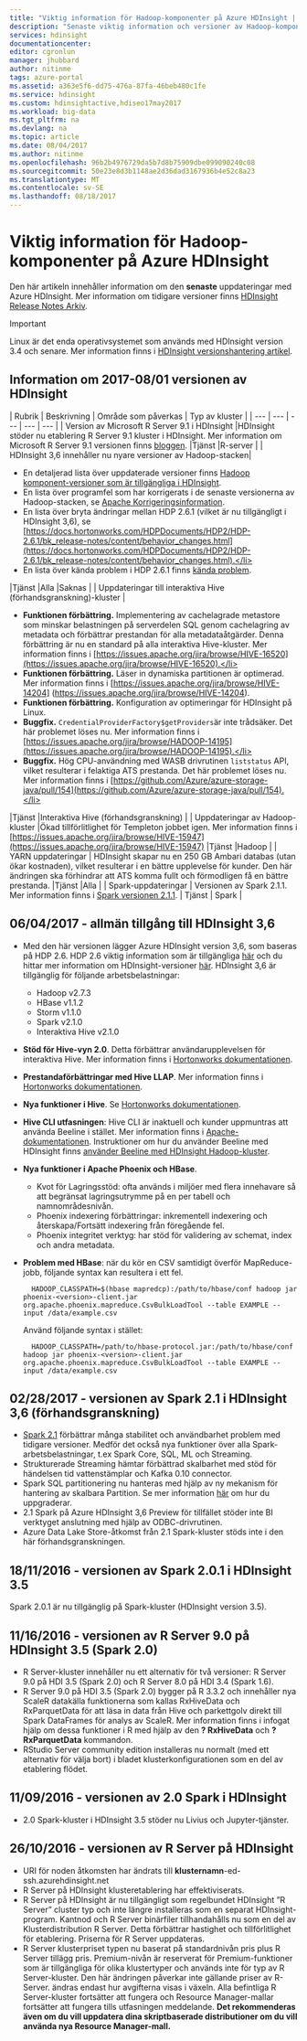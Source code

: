 ```yaml
---
title: "Viktig information för Hadoop-komponenter på Azure HDInsight | Microsoft Docs"
description: "Senaste viktig information och versioner av Hadoop-komponenter för Azure HDInsight. Hämta development tips och information för Spark, R Server, Hive och mycket mer."
services: hdinsight
documentationcenter: 
editor: cgronlun
manager: jhubbard
author: nitinme
tags: azure-portal
ms.assetid: a363e5f6-dd75-476a-87fa-46beb480c1fe
ms.service: hdinsight
ms.custom: hdinsightactive,hdiseo17may2017
ms.workload: big-data
ms.tgt_pltfrm: na
ms.devlang: na
ms.topic: article
ms.date: 08/04/2017
ms.author: nitinme
ms.openlocfilehash: 96b2b4976729da5b7d8b75909dbe099090240c08
ms.sourcegitcommit: 50e23e8d3b1148ae2d36dad3167936b4e52c8a23
ms.translationtype: MT
ms.contentlocale: sv-SE
ms.lasthandoff: 08/18/2017
---
```

# <a name="release-notes-for-hadoop-components-on-azure-hdinsight"></a>Viktig information för Hadoop-komponenter på Azure HDInsight

Den här artikeln innehåller information om den **senaste** uppdateringar med Azure HDInsight. Mer information om tidigare versioner finns [HDInsight Release Notes Arkiv](hdinsight-release-notes-archive.md).

> [!IMPORTANT]
> Linux är det enda operativsystemet som används med HDInsight version 3.4 och senare. Mer information finns i [HDInsight versionshantering artikel](hdinsight-component-versioning.md).


## <a name="notes-for-08012017-release-of-hdinsight"></a>Information om 2017-08/01 versionen av HDInsight

| Rubrik | Beskrivning | Område som påverkas  | Typ av kluster  | 
| --- | --- | --- | --- | --- |
| Version av Microsoft R Server 9.1 i HDInsight |HDInsight stöder nu etablering R Server 9.1 kluster i HDInsight. Mer information om Microsoft R Server 9.1 versionen finns [bloggen](https://blogs.technet.microsoft.com/dataplatforminsider/2017/04/19/introducing-microsoft-r-server-9-1-release/). |Tjänst |R-server |
| HDInsight 3,6 innehåller nu nyare versioner av Hadoop-stacken|<ul><li>En detaljerad lista över uppdaterade versioner finns [Hadoop komponent-versioner som är tillgängliga i HDInsight](hdinsight-component-versioning.md#hadoop-components-available-with-different-hdinsight-versions).</li><li>En lista över programfel som har korrigerats i de senaste versionerna av Hadoop-stacken, se [Apache Korrigeringsinformation](https://docs.hortonworks.com/HDPDocuments/HDP2/HDP-2.6.1/bk_release-notes/content/patch_parent.html).</li><li>En lista över bryta ändringar mellan HDP 2.6.1 (vilket är nu tillgängligt i HDInsight 3,6), se [https://docs.hortonworks.com/HDPDocuments/HDP2/HDP-2.6.1/bk_release-notes/content/behavior_changes.html](https://docs.hortonworks.com/HDPDocuments/HDP2/HDP-2.6.1/bk_release-notes/content/behavior_changes.html).</li><li>En lista över kända problem i HDP 2.6.1 finns [kända problem](https://docs.hortonworks.com/HDPDocuments/HDP2/HDP-2.6.1/bk_release-notes/content/known_issues.html).</li></ul> |Tjänst |Alla |Saknas |
| Uppdateringar till interaktiva Hive (förhandsgranskning)-kluster |<ul><li><b>Funktionen förbättring.</b> Implementering av cachelagrade metastore som minskar belastningen på serverdelen SQL genom cachelagring av metadata och förbättrar prestandan för alla metadataåtgärder.  Denna förbättring är nu en standard på alla interaktiva Hive-kluster. Mer information finns i [https://issues.apache.org/jira/browse/HIVE-16520](https://issues.apache.org/jira/browse/HIVE-16520).</li><li><b>Funktionen förbättring.</b> Läser in dynamiska partitionen är optimerad. Mer information finns i [https://issues.apache.org/jira/browse/HIVE-14204] (https://issues.apache.org/jira/browse/HIVE-14204).</li><li><b>Funktionen förbättring.</b> Konfiguration av optimeringar för HDInsight på Linux.</li><li><b>Buggfix.</b> `CredentialProviderFactory$getProviders`är inte trådsäker. Det här problemet löses nu. Mer information finns i [https://issues.apache.org/jira/browse/HADOOP-14195](https://issues.apache.org/jira/browse/HADOOP-14195).</li><li><b>Buggfix.</b> Hög CPU-användning med WASB drivrutinen `liststatus` API, vilket resulterar i felaktiga ATS prestanda. Det här problemet löses nu. Mer information finns i [https://github.com/Azure/azure-storage-java/pull/154](https://github.com/Azure/azure-storage-java/pull/154).</li></ul> |Tjänst |Interaktiva Hive (förhandsgranskning) |
| Uppdateringar av Hadoop-kluster |Ökad tillförlitlighet för Templeton jobbet igen. Mer information finns i [https://issues.apache.org/jira/browse/HIVE-15947](https://issues.apache.org/jira/browse/HIVE-15947) |Tjänst |Hadoop |
| YARN uppdateringar | HDInsight skapar nu en 250 GB Ambari databas (utan ökar kostnaden), vilket resulterar i en bättre upplevelse för kunder. Den här ändringen ska förhindrar att ATS komma fullt och förmodligen få en bättre prestanda. |Tjänst |Alla |
| Spark-uppdateringar | Versionen av Spark 2.1.1. Mer information finns i [Spark versionen 2.1.1](https://spark.apache.org/releases/spark-release-2-1-1.html). | Tjänst | Spark |

  



## <a name="04062017---general-availability-of-hdinsight-36"></a>06/04/2017 - allmän tillgång till HDInsight 3,6

* Med den här versionen lägger Azure HDInsight version 3,6, som baseras på HDP 2.6. HDP 2.6 viktig information som är tillgängliga [här](http://docs.hortonworks.com/HDPDocuments/HDP2/HDP-2.6.0/bk_release-notes/content/ch_relnotes.html) och du hittar mer information om HDInsight-versioner [här](hdinsight-component-versioning.md). HDInsight 3,6 är tillgänglig för följande arbetsbelastningar:

    * Hadoop v2.7.3
    * HBase v1.1.2
    * Storm v1.1.0
    * Spark v2.1.0
    * Interaktiva Hive v2.1.0

* **Stöd för Hive-vyn 2.0**. Detta förbättrar användarupplevelsen för interaktiva Hive. Mer information finns i [Hortonworks dokumentationen](http://docs.hortonworks.com/HDPDocuments/Ambari-2.5.0.3/bk_ambari-views/content/ch_using_hive_view.html).

* **Prestandaförbättringar med Hive LLAP**. Mer information finns i [Hortonworks dokumentationen](https://hortonworks.com/blog/top-5-performance-boosters-with-apache-hive-llap/).

* **Nya funktioner i Hive**. Se [Hortonworks dokumentationen](https://hortonworks.com/apache/hive/#section_4).

* **Hive CLI utfasningen**: Hive CLI är inaktuell och kunder uppmuntras att använda Beeline i stället. Mer information finns i [Apache-dokumentationen](https://cwiki.apache.org/confluence/display/Hive/Replacing+the+Implementation+of+Hive+CLI+Using+Beeline). Instruktioner om hur du använder Beeline med HDInsight finns [använder Beeline med HDInsight Hadoop-kluster](hdinsight-hadoop-use-hive-beeline.md).

* **Nya funktioner i Apache Phoenix och HBase**.
    * Kvot för Lagringsstöd: ofta används i miljöer med flera innehavare så att begränsat lagringsutrymme på en per tabell och namnområdesnivån.
    * Phoenix indexering förbättringar: inkrementell indexering och återskapa/Fortsätt indexering från föregående fel.
    * Phoenix integritet verktyg: har stöd för validering av schemat, index och andra metadata.


* **Problem med HBase**: när du kör en CSV samtidigt överför MapReduce-jobb, följande syntax kan resultera i ett fel.

        HADOOP_CLASSPATH=$(hbase mapredcp):/path/to/hbase/conf hadoop jar phoenix-<version>-client.jar org.apache.phoenix.mapreduce.CsvBulkLoadTool --table EXAMPLE --input /data/example.csv

    Använd följande syntax i stället:

        HADOOP_CLASSPATH=/path/to/hbase-protocol.jar:/path/to/hbase/conf hadoop jar phoenix-<version>-client.jar org.apache.phoenix.mapreduce.CsvBulkLoadTool --table EXAMPLE --input /data/example.csv


## <a name="02282017---release-of-spark-21-on-hdinsight-36-preview"></a>02/28/2017 - versionen av Spark 2.1 i HDInsight 3,6 (förhandsgranskning)
* [Spark 2.1](http://spark.apache.org/releases/spark-release-2-1-0.html) förbättrar många stabilitet och användbarhet problem med tidigare versioner. Medför det också nya funktioner över alla Spark-arbetsbelastningar, t.ex Spark Core, SQL, ML och Streaming.
* Strukturerade Streaming hämtar förbättrad skalbarhet med stöd för händelsen tid vattenstämplar och Kafka 0.10 connector.
* Spark SQL partitionering nu hanteras med hjälp av ny mekanism för hantering av skalbara Partition. Se mer information [här](http://spark.apache.org/releases/spark-release-2-1-0.html) om hur du uppgraderar.
* 2.1 Spark på Azure HDInsight 3,6 Preview för tillfället stöder inte BI verktyget anslutning med hjälp av ODBC-drivrutinen.
* Azure Data Lake Store-åtkomst från 2.1 Spark-kluster stöds inte i den här förhandsgranskningen.


## <a name="11182016---release-of-spark-201-on-hdinsight-35"></a>18/11/2016 - versionen av Spark 2.0.1 i HDInsight 3.5
Spark 2.0.1 är nu tillgänglig på Spark-kluster (HDInsight version 3.5).

## <a name="11162016---release-of-r-server-90-on-hdinsight-35-spark-20"></a>11/16/2016 - versionen av R Server 9.0 på HDInsight 3.5 (Spark 2.0)
*   R Server-kluster innehåller nu ett alternativ för två versioner: R Server 9.0 på HDI 3.5 (Spark 2.0) och R Server 8.0 på HDI 3.4 (Spark 1.6).
*   R Server 9.0 på HDI 3.5 (Spark 2.0) bygger på R 3.3.2 och innehåller nya ScaleR datakälla funktionerna som kallas RxHiveData och RxParquetData för att läsa in data från Hive och parkettgolv direkt till Spark DataFrames för analys av ScaleR. Mer information finns i infogat hjälp om dessa funktioner i R med hjälp av den **? RxHiveData** och **? RxParquetData** kommandon.
*   RStudio Server community edition installeras nu normalt (med ett alternativ för välja bort) i bladet klusterkonfigurationen som en del av etablering flödet.

## <a name="11092016---release-of-spark-20-on-hdinsight"></a>11/09/2016 - versionen av 2.0 Spark i HDInsight
* 2.0 Spark-kluster i HDInsight 3.5 stöder nu Livius och Jupyter-tjänster.

## <a name="10262016---release-of-r-server-on-hdinsight"></a>26/10/2016 - versionen av R Server på HDInsight
* URI för noden åtkomsten har ändrats till **klusternamn**-ed-ssh.azurehdinsight.net
* R Server på HDInsight klusteretablering har effektiviserats.
* R Server på HDInsight är nu tillgängligt som regelbundet HDInsight ”R Server” cluster typ och inte längre installeras som en separat HDInsight-program. Kantnod och R Server binärfiler tillhandahålls nu som en del av Klusterdistribution R Server. Detta förbättrar hastighet och tillförlitlighet för etablering. Priserna för R Server uppdateras.
* R Server klusterpriset typen nu baserat på standardnivån pris plus R Server tillägg pris. Premium-nivån är reserverat för Premium-funktioner som är tillgängliga för olika klustertyper och används inte för typ av R Server-kluster. Den här ändringen påverkar inte gällande priser av R-Server. ändras endast hur avgifterna visas i växeln. Alla befintliga R Server-kluster fortsätter att fungera och Resource Manager-mallar fortsätter att fungera tills utfasningen meddelande. **Det rekommenderas även om du vill uppdatera dina skriptbaserade distributioner om du vill använda nya Resource Manager-mall.**






